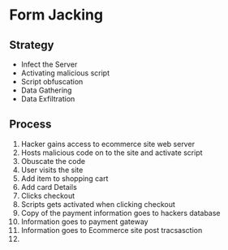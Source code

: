 # Form Jacking
## Strategy
- Infect the Server
- Activating malicious script
- Script obfuscation 
- Data Gathering 
- Data Exfiltration

## Process
1. Hacker gains access to ecommerce site web server 
2. Hosts malicious code on to the site and activate script
3. Obuscate the code 
4. User visits the site
5. Add item to shopping cart
6. Add card Details 
7. Clicks checkout
8. Scripts gets activated when clicking checkout 
9. Copy of the payment information goes to hackers database 
10. Information goes to payment gateway
11. Information goes to Ecommerce site post tracsasction 
12. 